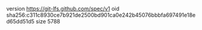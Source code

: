 version https://git-lfs.github.com/spec/v1
oid sha256:c311c8930ce7b921de2500bd901ca0e242b45076bbbfa697491e18ed65dd51d5
size 5788
